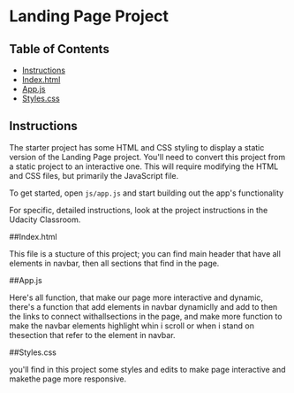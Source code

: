 # Landing Page Project

## Table of Contents

* [Instructions](#instructions)
* [Index.html](#Index.html)
* [App.js](#App.js)
* [Styles.css](#Styles.css)



## Instructions

The starter project has some HTML and CSS styling to display a static version of the Landing Page project. You'll need to convert this project from a static project to an interactive one. This will require modifying the HTML and CSS files, but primarily the JavaScript file.

To get started, open `js/app.js` and start building out the app's functionality

For specific, detailed instructions, look at the project instructions in the Udacity Classroom.

##Index.html

This file is a stucture of this project; you can find main header that have all elements in navbar, then all sections that find in the page.

##App.js

Here's all function, that make our page more interactive and dynamic, there's a function that add elements in navbar dynamiclly and add to then the links to connect withallsections in the page, and make more function to make the navbar elements highlight whin i scroll or when i stand on thesection that refer to the element in navbar.

##Styles.css

you'll find in this project some styles and edits to make page interactive and makethe page more responsive.


